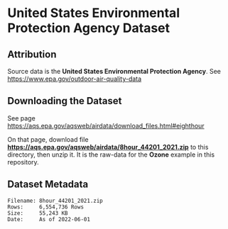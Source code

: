 # United States Environmental Protection Agency Dataset

## Attribution

Source data is the **United States Environmental Protection Agency**.
See https://www.epa.gov/outdoor-air-quality-data

## Downloading the Dataset

See page https://aqs.epa.gov/aqsweb/airdata/download_files.html#eighthour

On that page, download file **https://aqs.epa.gov/aqsweb/airdata/8hour_44201_2021.zip**
to this directory, then unzip it.  It is the raw-data for the **Ozone** example
in this repository.

## Dataset Metadata

```
Filename: 8hour_44201_2021.zip
Rows:     6,554,736 Rows
Size:     55,243 KB
Date:     As of 2022-06-01
```
